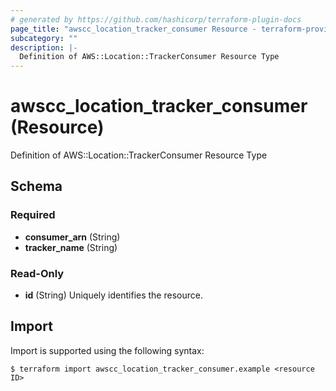 ```yaml
---
# generated by https://github.com/hashicorp/terraform-plugin-docs
page_title: "awscc_location_tracker_consumer Resource - terraform-provider-awscc"
subcategory: ""
description: |-
  Definition of AWS::Location::TrackerConsumer Resource Type
---
```


# awscc_location_tracker_consumer (Resource)

Definition of AWS::Location::TrackerConsumer Resource Type



<!-- schema generated by tfplugindocs -->
## Schema

### Required

- **consumer_arn** (String)
- **tracker_name** (String)

### Read-Only

- **id** (String) Uniquely identifies the resource.

## Import

Import is supported using the following syntax:

```shell
$ terraform import awscc_location_tracker_consumer.example <resource ID>
```
